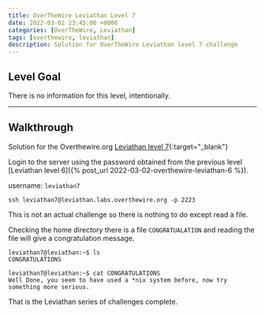 ```yaml
---
title: OverTheWire Leviathan Level 7
date: 2022-03-02 23:45:00 +0000
categories: [OverTheWire, Leviathan]
tags: [overthewire, leviathan]
description: Solution for OverTheWire Leviathan level 7 challenge
---
```


## Level Goal  

There is no information for this level, intentionally.

---

## Walkthrough  

Solution for the Overthewire.org [Leviathan level 7](https://overthewire.org/wargames/leviathan/leviathan7.html){:target="\_blank"}

Login to the server using the password obtained from the previous level [Leviathan level 6]({% post_url 2022-03-02-overthewire-leviathan-6 %}).  

username: `leviathan7`  

```ssh
ssh leviathan7@leviathan.labs.overthewire.org -p 2223
```

This is not an actual challenge so there is nothing to do except read a file.

Checking the home directory there is a file `CONGRATUALATION` and reading the file will give a congratulation message.

```console
leviathan7@leviathan:~$ ls
CONGRATULATIONS

leviathan7@leviathan:~$ cat CONGRATULATIONS 
Well Done, you seem to have used a *nix system before, now try something more serious.
```

That is the Leviathan series of challenges complete.
